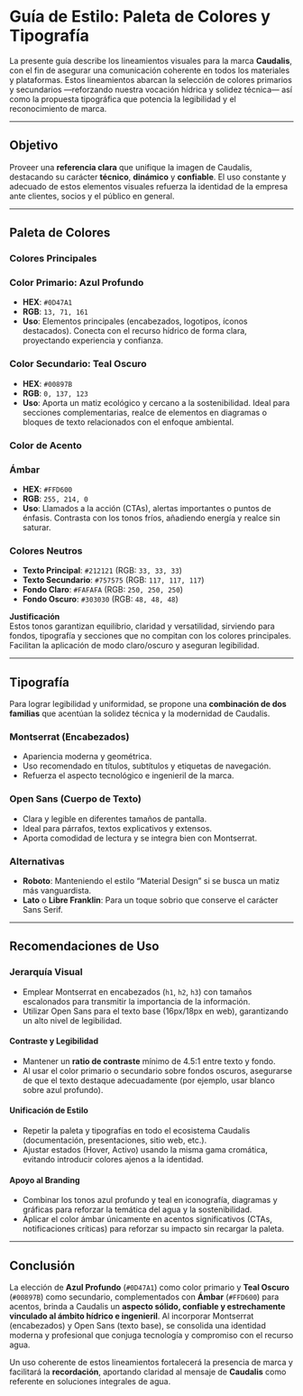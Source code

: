 # Guía de Estilo: Paleta de Colores y Tipografía

La presente guía describe los lineamientos visuales para la marca **Caudalis**, con el fin de asegurar una comunicación coherente en todos los materiales y plataformas. Estos lineamientos abarcan la selección de colores primarios y secundarios —reforzando nuestra vocación hídrica y solidez técnica— así como la propuesta tipográfica que potencia la legibilidad y el reconocimiento de marca.

---

## Objetivo

Proveer una **referencia clara** que unifique la imagen de Caudalis, destacando su carácter **técnico**, **dinámico** y **confiable**. El uso constante y adecuado de estos elementos visuales refuerza la identidad de la empresa ante clientes, socios y el público en general.

---

## Paleta de Colores

### Colores Principales

### Color Primario: Azul Profundo

- **HEX**: `#0D47A1`
- **RGB**: `13, 71, 161`
- **Uso**: Elementos principales (encabezados, logotipos, íconos destacados). Conecta con el recurso hídrico de forma clara, proyectando experiencia y confianza.

### Color Secundario: Teal Oscuro

- **HEX**: `#00897B`
- **RGB**: `0, 137, 123`
- **Uso**: Aporta un matiz ecológico y cercano a la sostenibilidad. Ideal para secciones complementarias, realce de elementos en diagramas o bloques de texto relacionados con el enfoque ambiental.

### Color de Acento

### Ámbar

- **HEX**: `#FFD600`
- **RGB**: `255, 214, 0`
- **Uso**: Llamados a la acción (CTAs), alertas importantes o puntos de énfasis. Contrasta con los tonos fríos, añadiendo energía y realce sin saturar.

### Colores Neutros

- **Texto Principal**: `#212121` (RGB: `33, 33, 33`)
- **Texto Secundario**: `#757575` (RGB: `117, 117, 117`)
- **Fondo Claro**: `#FAFAFA` (RGB: `250, 250, 250`)
- **Fondo Oscuro**: `#303030` (RGB: `48, 48, 48`)

**Justificación**  
Estos tonos garantizan equilibrio, claridad y versatilidad, sirviendo para fondos, tipografía y secciones que no compitan con los colores principales. Facilitan la aplicación de modo claro/oscuro y aseguran legibilidad.

---

## Tipografía

Para lograr legibilidad y uniformidad, se propone una **combinación de dos familias** que acentúan la solidez técnica y la modernidad de Caudalis.

### Montserrat (Encabezados)

- Apariencia moderna y geométrica.
- Uso recomendado en títulos, subtítulos y etiquetas de navegación.
- Refuerza el aspecto tecnológico e ingenieril de la marca.

### Open Sans (Cuerpo de Texto)

- Clara y legible en diferentes tamaños de pantalla.
- Ideal para párrafos, textos explicativos y extensos.
- Aporta comodidad de lectura y se integra bien con Montserrat.

### Alternativas

- **Roboto**: Manteniendo el estilo “Material Design” si se busca un matiz más vanguardista.
- **Lato** o **Libre Franklin**: Para un toque sobrio que conserve el carácter Sans Serif.

---

## Recomendaciones de Uso

### Jerarquía Visual

- Emplear Montserrat en encabezados (`h1`, `h2`, `h3`) con tamaños escalonados para transmitir la importancia de la información.
- Utilizar Open Sans para el texto base (16px/18px en web), garantizando un alto nivel de legibilidad.

#### Contraste y Legibilidad

- Mantener un **ratio de contraste** mínimo de 4.5:1 entre texto y fondo.
- Al usar el color primario o secundario sobre fondos oscuros, asegurarse de que el texto destaque adecuadamente (por ejemplo, usar blanco sobre azul profundo).

#### Unificación de Estilo

- Repetir la paleta y tipografías en todo el ecosistema Caudalis (documentación, presentaciones, sitio web, etc.).
- Ajustar estados (Hover, Activo) usando la misma gama cromática, evitando introducir colores ajenos a la identidad.

#### Apoyo al Branding

- Combinar los tonos azul profundo y teal en iconografía, diagramas y gráficas para reforzar la temática del agua y la sostenibilidad.
- Aplicar el color ámbar únicamente en acentos significativos (CTAs, notificaciones críticas) para reforzar su impacto sin recargar la paleta.

---

## Conclusión

La elección de **Azul Profundo** (`#0D47A1`) como color primario y **Teal Oscuro** (`#00897B`) como secundario, complementados con **Ámbar** (`#FFD600`) para acentos, brinda a Caudalis un **aspecto sólido, confiable y estrechamente vinculado al ámbito hídrico e ingenieril**. Al incorporar Montserrat (encabezados) y Open Sans (texto base), se consolida una identidad moderna y profesional que conjuga tecnología y compromiso con el recurso agua.

Un uso coherente de estos lineamientos fortalecerá la presencia de marca y facilitará la **recordación**, aportando claridad al mensaje de **Caudalis** como referente en soluciones integrales de agua.

